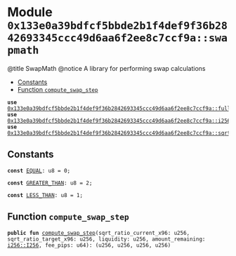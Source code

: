
<a id="0x133e0a39bdfcf5bbde2b1f4def9f36b2842693345ccc49d6aa6f2ee8c7ccf9a_swapmath"></a>

# Module `0x133e0a39bdfcf5bbde2b1f4def9f36b2842693345ccc49d6aa6f2ee8c7ccf9a::swapmath`

@title SwapMath
@notice A library for performing swap calculations


-  [Constants](#@Constants_0)
-  [Function `compute_swap_step`](#0x133e0a39bdfcf5bbde2b1f4def9f36b2842693345ccc49d6aa6f2ee8c7ccf9a_swapmath_compute_swap_step)


<pre><code><b>use</b> <a href="fullmath.md#0x133e0a39bdfcf5bbde2b1f4def9f36b2842693345ccc49d6aa6f2ee8c7ccf9a_fullmath">0x133e0a39bdfcf5bbde2b1f4def9f36b2842693345ccc49d6aa6f2ee8c7ccf9a::fullmath</a>;
<b>use</b> <a href="i256.md#0x133e0a39bdfcf5bbde2b1f4def9f36b2842693345ccc49d6aa6f2ee8c7ccf9a_i256">0x133e0a39bdfcf5bbde2b1f4def9f36b2842693345ccc49d6aa6f2ee8c7ccf9a::i256</a>;
<b>use</b> <a href="sqrt_price_math.md#0x133e0a39bdfcf5bbde2b1f4def9f36b2842693345ccc49d6aa6f2ee8c7ccf9a_sqrt_price_math">0x133e0a39bdfcf5bbde2b1f4def9f36b2842693345ccc49d6aa6f2ee8c7ccf9a::sqrt_price_math</a>;
</code></pre>



<a id="@Constants_0"></a>

## Constants


<a id="0x133e0a39bdfcf5bbde2b1f4def9f36b2842693345ccc49d6aa6f2ee8c7ccf9a_swapmath_EQUAL"></a>



<pre><code><b>const</b> <a href="swapmath.md#0x133e0a39bdfcf5bbde2b1f4def9f36b2842693345ccc49d6aa6f2ee8c7ccf9a_swapmath_EQUAL">EQUAL</a>: u8 = 0;
</code></pre>



<a id="0x133e0a39bdfcf5bbde2b1f4def9f36b2842693345ccc49d6aa6f2ee8c7ccf9a_swapmath_GREATER_THAN"></a>



<pre><code><b>const</b> <a href="swapmath.md#0x133e0a39bdfcf5bbde2b1f4def9f36b2842693345ccc49d6aa6f2ee8c7ccf9a_swapmath_GREATER_THAN">GREATER_THAN</a>: u8 = 2;
</code></pre>



<a id="0x133e0a39bdfcf5bbde2b1f4def9f36b2842693345ccc49d6aa6f2ee8c7ccf9a_swapmath_LESS_THAN"></a>



<pre><code><b>const</b> <a href="swapmath.md#0x133e0a39bdfcf5bbde2b1f4def9f36b2842693345ccc49d6aa6f2ee8c7ccf9a_swapmath_LESS_THAN">LESS_THAN</a>: u8 = 1;
</code></pre>



<a id="0x133e0a39bdfcf5bbde2b1f4def9f36b2842693345ccc49d6aa6f2ee8c7ccf9a_swapmath_compute_swap_step"></a>

## Function `compute_swap_step`



<pre><code><b>public</b> <b>fun</b> <a href="swapmath.md#0x133e0a39bdfcf5bbde2b1f4def9f36b2842693345ccc49d6aa6f2ee8c7ccf9a_swapmath_compute_swap_step">compute_swap_step</a>(sqrt_ratio_current_x96: u256, sqrt_ratio_target_x96: u256, liquidity: u256, amount_remaining: <a href="i256.md#0x133e0a39bdfcf5bbde2b1f4def9f36b2842693345ccc49d6aa6f2ee8c7ccf9a_i256_I256">i256::I256</a>, fee_pips: u64): (u256, u256, u256, u256)
</code></pre>

